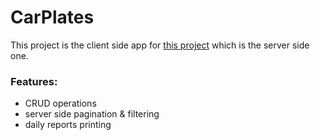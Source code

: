 # CarPlates

This project is the client side app for [this project](https://github.com/shaaban500/CarPlates-server-side-app) which is the server side one.

### Features:
* CRUD operations
* server side pagination & filtering
* daily reports printing


